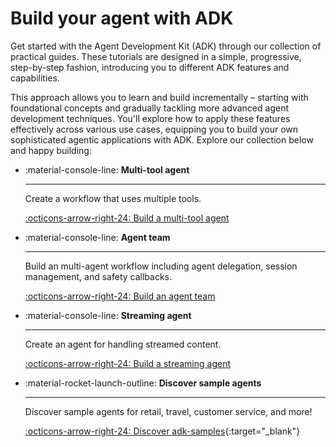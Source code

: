 # Build your agent with ADK

Get started with the Agent Development Kit (ADK) through our collection of
practical guides. These tutorials are designed in a simple, progressive,
step-by-step fashion, introducing you to different ADK features and
capabilities.

This approach allows you to learn and build incrementally – starting with
foundational concepts and gradually tackling more advanced agent development
techniques. You'll explore how to apply these features effectively across
various use cases, equipping you to build your own sophisticated agentic
applications with ADK. Explore our collection below and happy building:

<div class="grid cards" markdown>

-   :material-console-line: **Multi-tool agent**

    ---

    Create a workflow that uses multiple tools.

    [:octicons-arrow-right-24: Build a multi-tool agent](/adk-docs/get-started/index.md)

-   :material-console-line: **Agent team**

    ---

    Build an multi-agent workflow including agent delegation,
    session management, and safety callbacks. 

    [:octicons-arrow-right-24: Build an agent team](/adk-docs/tutorials/agent-team.md)

-   :material-console-line: **Streaming agent**

    ---

    Create an agent for handling streamed content.

    [:octicons-arrow-right-24: Build a streaming agent](/adk-docs/get-started/streaming/)

-   :material-rocket-launch-outline: **Discover sample agents**

    ---

    Discover sample agents for retail, travel, customer service, and more!

    [:octicons-arrow-right-24: Discover adk-samples](https://github.com/google/adk-samples){:target="_blank"}

</div>
